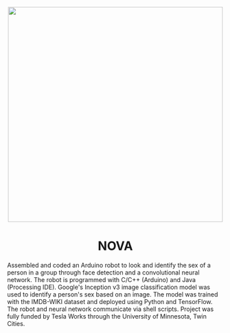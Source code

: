 <p align="center">
<img src="https://static.wixstatic.com/media/d9a075_ca4bbc63f6714cd49acec3cd773c1320~mv2_d_3000_2252_s_2.jpg/v1/fill/w_1680,h_1100,al_c,q_85,usm_0.66_1.00_0.01/d9a075_ca4bbc63f6714cd49acec3cd773c1320~mv2_d_3000_2252_s_2.webp" width=500>
</p>
<h1 align="center">NOVA</h1>
<p alogn="center">
Assembled and coded an Arduino robot to look and identify the sex of a person in a group through face detection and a convolutional neural network. The robot is programmed with C/C++ (Arduino) and Java (Processing IDE). Google's Inception v3 image classification model was used to identify a person's sex based on an image. The model was trained with the IMDB-WIKI dataset and deployed using Python and TensorFlow. The robot and neural network communicate via shell scripts. Project was fully funded by Tesla Works through the University of Minnesota, Twin Cities.
</p>
